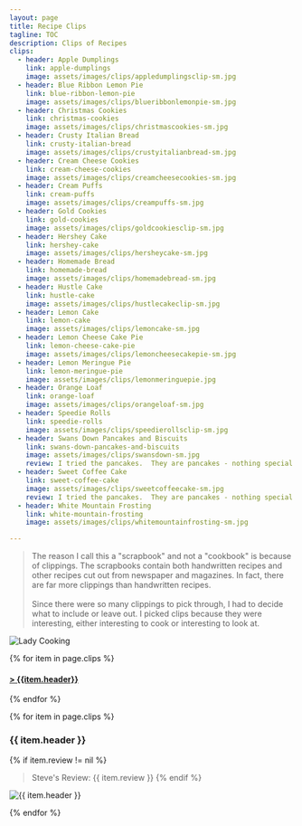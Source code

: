 ```yaml
---
layout: page
title: Recipe Clips
tagline: TOC
description: Clips of Recipes
clips:
  - header: Apple Dumplings
    link: apple-dumplings
    image: assets/images/clips/appledumplingsclip-sm.jpg
  - header: Blue Ribbon Lemon Pie
    link: blue-ribbon-lemon-pie
    image: assets/images/clips/blueribbonlemonpie-sm.jpg
  - header: Christmas Cookies
    link: christmas-cookies
    image: assets/images/clips/christmascookies-sm.jpg
  - header: Crusty Italian Bread
    link: crusty-italian-bread
    image: assets/images/clips/crustyitalianbread-sm.jpg
  - header: Cream Cheese Cookies
    link: cream-cheese-cookies
    image: assets/images/clips/creamcheesecookies-sm.jpg
  - header: Cream Puffs
    link: cream-puffs
    image: assets/images/clips/creampuffs-sm.jpg
  - header: Gold Cookies
    link: gold-cookies
    image: assets/images/clips/goldcookiesclip-sm.jpg
  - header: Hershey Cake
    link: hershey-cake
    image: assets/images/clips/hersheycake-sm.jpg
  - header: Homemade Bread
    link: homemade-bread
    image: assets/images/clips/homemadebread-sm.jpg
  - header: Hustle Cake
    link: hustle-cake
    image: assets/images/clips/hustlecakeclip-sm.jpg
  - header: Lemon Cake
    link: lemon-cake
    image: assets/images/clips/lemoncake-sm.jpg
  - header: Lemon Cheese Cake Pie
    link: lemon-cheese-cake-pie
    image: assets/images/clips/lemoncheesecakepie-sm.jpg
  - header: Lemon Meringue Pie
    link: lemon-meringue-pie
    image: assets/images/clips/lemonmeringuepie.jpg
  - header: Orange Loaf
    link: orange-loaf
    image: assets/images/clips/orangeloaf-sm.jpg
  - header: Speedie Rolls
    link: speedie-rolls
    image: assets/images/clips/speedierollsclip-sm.jpg
  - header: Swans Down Pancakes and Biscuits
    link: swans-down-pancakes-and-biscuits
    image: assets/images/clips/swansdown-sm.jpg
    review: I tried the pancakes.  They are pancakes - nothing special.  I'll stick to Bisquick.
  - header: Sweet Coffee Cake
    link: sweet-coffee-cake
    image: assets/images/clips/sweetcoffeecake-sm.jpg
    review: I tried the pancakes.  They are pancakes - nothing special.  I'll stick to Bisquick.
  - header: White Mountain Frosting
    link: white-mountain-frosting
    image: assets/images/clips/whitemountainfrosting-sm.jpg

---
```


> The reason I call this a "scrapbook" and not a "cookbook" is because of clippings.  The scrapbooks contain both handwritten recipes and other recipes cut out from newspaper and magazines.  In fact, there are far more clippings than handwritten recipes.<br /><br />Since there were so many clippings to pick through, I had to decide what to include or leave out.  I picked clips because they were interesting, either interesting to cook or interesting to look at.

<img alt="Lady Cooking" src="https://illinifanboy.github.io/assets/images/general/ladycooking-vs.jpg">

{% for item in page.clips %}

#### **[\> {{item.header}} ](#{{item.link}})**

{% endfor %}


{% for item in page.clips %}

### {{ item.header }}

{% if item.review != nil %}
> Steve's Review: {{ item.review }}
{% endif %}

<img alt="{{ item.header }}" src="https://illinifanboy.github.io/{{ item.image }}">

{% endfor %}

